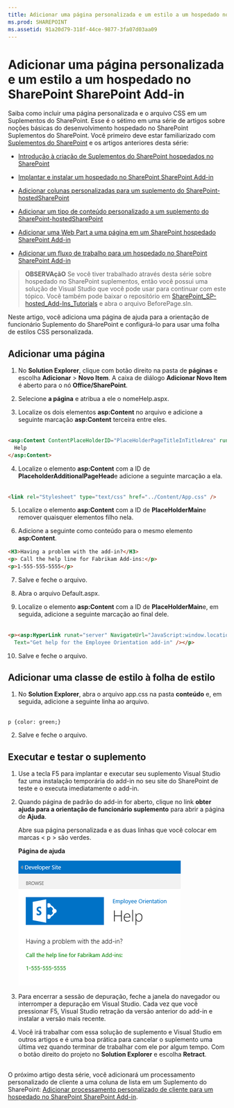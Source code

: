 ```yaml
---
title: Adicionar uma página personalizada e um estilo a um hospedado no SharePoint SharePoint Add-in
ms.prod: SHAREPOINT
ms.assetid: 91a20d79-318f-44ce-9877-3fa07d03aa09
---
```



# Adicionar uma página personalizada e um estilo a um hospedado no SharePoint SharePoint Add-in
Saiba como incluir uma página personalizada e o arquivo CSS em um Suplementos do SharePoint.
Esse é o sétimo em uma série de artigos sobre noções básicas do desenvolvimento hospedado no SharePoint Suplementos do SharePoint. Você primeiro deve estar familiarizado com  [Suplementos do SharePoint](sharepoint-add-ins.md) e os artigos anteriores desta série:
  
    
    


-  [Introdução à criação de Suplementos do SharePoint hospedados no SharePoint](get-started-creating-sharepoint-hosted-sharepoint-add-ins.md)
    
  
-  [Implantar e instalar um hospedado no SharePoint SharePoint Add-in](deploy-and-install-a-sharepoint-hosted-sharepoint-add-in.md)
    
  
-  [Adicionar colunas personalizadas para um suplemento do SharePoint-hostedSharePoint](add-custom-columns-to-a-sharepoint-hostedsharepoint-add-in.md)
    
  
-  [Adicionar um tipo de conteúdo personalizado a um suplemento do SharePoint-hostedSharePoint](add-a-custom-content-type-to-a-sharepoint-hostedsharepoint-add-in.md)
    
  
-  [Adicionar uma Web Part a uma página em um SharePoint hospedado SharePoint Add-in](add-a-web-part-to-a-page-in-a-sharepoint-hosted-sharepoint-add-in.md)
    
  
-  [Adicionar um fluxo de trabalho para um hospedado no SharePoint SharePoint Add-in](add-a-workflow-to-a-sharepoint-hosted-sharepoint-add-in.md)
    
  

> **OBSERVAçãO**
> Se você tiver trabalhado através desta série sobre hospedado no SharePoint suplementos, então você possui uma solução de Visual Studio que você pode usar para continuar com este tópico. Você também pode baixar o repositório em  [SharePoint_SP-hosted_Add-Ins_Tutorials](https://github.com/OfficeDev/SharePoint_SP-hosted_Add-Ins_Tutorials) e abra o arquivo BeforePage.sln.
  
    
    

Neste artigo, você adiciona uma página de ajuda para a orientação de funcionário Suplemento do SharePoint e configurá-lo para usar uma folha de estilos CSS personalizada.
## Adicionar uma página


1. No **Solution Explorer**, clique com botão direito na pasta de **páginas** e escolha **Adicionar** > **Novo Item**. A caixa de diálogo **Adicionar Novo Item** é aberto para o nó **Office/SharePoint**.
    
  
2. Selecione **a página** e atribua a ele o nomeHelp.aspx.
    
  
3. Localize os dois elementos **asp:Content** no arquivo e adicione a seguinte marcação **asp:Content** terceira entre eles.
    
  ```HTML
  
<asp:Content ContentPlaceHolderID="PlaceHolderPageTitleInTitleArea" runat="server">
    Help
</asp:Content> 
  ```

4. Localize o elemento **asp:Content** com a ID de **PlaceholderAdditionalPageHead**e adicione a seguinte marcação a ela.
    
  ```HTML
  
<link rel="Stylesheet" type="text/css" href="../Content/App.css" />
  ```

5. Localize o elemento **asp:Content** com a ID de **PlaceHolderMain**e remover quaisquer elementos filho nela.
    
  
6. Adicione a seguinte como conteúdo para o mesmo elemento **asp:Content**.
    
  ```HTML
  <H3>Having a problem with the add-in?</H3>
<p> Call the help line for Fabrikam Add-ins:</p>
<p>1-555-555-5555</p>
  ```

7. Salve e feche o arquivo.
    
  
8. Abra o arquivo Default.aspx.
    
  
9. Localize o elemento **asp:Content** com a ID de **PlaceHolderMain**e, em seguida, adicione a seguinte marcação ao final dele.
    
  ```HTML
  
<p><asp:HyperLink runat="server" NavigateUrl="JavaScript:window.location = _spPageContextInfo.webAbsoluteUrl + '/Pages/Help.aspx';"
    Text="Get help for the Employee Orientation add-in" /></p>

  ```

10. Salve e feche o arquivo.
    
  

## Adicionar uma classe de estilo à folha de estilo


  
    
    

1. No **Solution Explorer**, abra o arquivo app.css na pasta **conteúdo** e, em seguida, adicione a seguinte linha ao arquivo.
    
  ```
  
p {color: green;}
  ```

2. Salve e feche o arquivo.
    
  

## Executar e testar o suplemento


  
    
    

1. Use a tecla F5 para implantar e executar seu suplemento Visual Studio faz uma instalação temporária do add-in no seu site do SharePoint de teste e o executa imediatamente o add-in.
    
  
2. Quando página de padrão do add-in for aberto, clique no link **obter ajuda para a orientação de funcionário suplemento** para abrir a página de **Ajuda**.
    
    Abre sua página personalizada e as duas linhas que você colocar em marcas < p > são verdes.
    

   **Página de ajuda**

  

     ![Uma página do SharePoint com o título "Ajuda". Há uma linha de cabeçalho em preto, seguida por duas linhas de texto em verde.](images/2df51ab0-5b24-4a37-8b6a-6e95dbb1aeaa.PNG)
  

    
    
  
3. Para encerrar a sessão de depuração, feche a janela do navegador ou interromper a depuração em Visual Studio. Cada vez que você pressionar F5, Visual Studio retração da versão anterior do add-in e instalar a versão mais recente.
    
  
4. Você irá trabalhar com essa solução de suplemento e Visual Studio em outros artigos e é uma boa prática para cancelar o suplemento uma última vez quando terminar de trabalhar com ele por algum tempo. Com o botão direito do projeto no **Solution Explorer** e escolha **Retract**.
    
  

## 
<a name="Nextsteps"> </a>

O próximo artigo desta série, você adicionará um processamento personalizado de cliente a uma coluna de lista em um Suplemento do SharePoint:  [Adicionar processamento personalizado de cliente para um hospedado no SharePoint SharePoint Add-in](add-custom-client-side-rendering-to-a-sharepoint-hosted-sharepoint-add-in.md).
  
    
    

